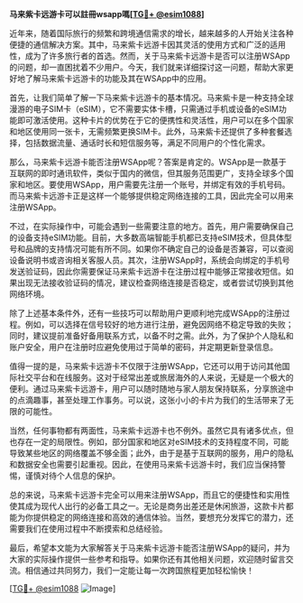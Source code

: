 **马来紫卡远游卡可以註冊wsapp嗎[[TG💪+ @esim1088](https://t.me/s/esim1088)]**

近年来，随着国际旅行的频繁和跨境通信需求的增长，越来越多的人开始关注各种便捷的通信解决方案。其中，马来紫卡远游卡因其灵活的使用方式和广泛的适用性，成为了许多旅行者的首选。然而，关于马来紫卡远游卡是否可以注册WSApp的问题，却一直困扰着不少用户。今天，我们就来详细探讨这一问题，帮助大家更好地了解马来紫卡远游卡的功能及其在WSApp中的应用。

首先，让我们简单了解一下马来紫卡远游卡的基本情况。马来紫卡是一种支持全球漫游的电子SIM卡（eSIM），它不需要实体卡槽，只需通过手机或设备的eSIM功能即可激活使用。这种卡片的优势在于它的便携性和灵活性，用户可以在多个国家和地区使用同一张卡，无需频繁更换SIM卡。此外，马来紫卡还提供了多种套餐选择，包括数据流量、通话时长和短信服务等，满足不同用户的个性化需求。

那么，马来紫卡远游卡能否注册WSApp呢？答案是肯定的。WSApp是一款基于互联网的即时通讯软件，类似于国内的微信，但其服务范围更广，支持全球多个国家和地区。要使用WSApp，用户需要先注册一个账号，并绑定有效的手机号码。而马来紫卡远游卡正是这样一个能够提供稳定网络连接的工具，因此完全可以用来注册WSApp。

不过，在实际操作中，可能会遇到一些需要注意的地方。首先，用户需要确保自己的设备支持eSIM功能。目前，大多数高端智能手机都已支持eSIM技术，但具体型号和品牌的支持情况可能有所不同。如果你不确定自己的设备是否兼容，可以查阅设备说明书或咨询相关客服人员。其次，注册WSApp时，系统会向绑定的手机号发送验证码，因此你需要保证马来紫卡远游卡在注册过程中能够正常接收短信。如果出现无法接收验证码的情况，建议检查网络连接是否稳定，或者尝试切换到其他网络环境。

除了上述基本条件外，还有一些技巧可以帮助用户更顺利地完成WSApp的注册过程。例如，可以选择在信号较好的地方进行注册，避免因网络不稳定导致的失败；同时，建议提前准备好备用联系方式，以备不时之需。此外，为了保护个人隐私和账户安全，用户在注册时应避免使用过于简单的密码，并定期更新登录信息。

值得一提的是，马来紫卡远游卡不仅限于注册WSApp，它还可以用于访问其他国际社交平台和在线服务。这对于经常出差或旅居海外的人来说，无疑是一个极大的便利。通过马来紫卡远游卡，用户可以随时随地与家人朋友保持联系，分享旅途中的点滴趣事，甚至处理工作事务。可以说，这张小小的卡片为我们的生活带来了无限的可能性。

当然，任何事物都有两面性，马来紫卡远游卡也不例外。虽然它具有诸多优点，但也存在一定的局限性。例如，部分国家和地区对eSIM技术的支持程度不同，可能导致某些地区的网络覆盖不够全面；此外，由于是基于互联网的服务，用户的隐私和数据安全也需要引起重视。因此，在使用马来紫卡远游卡时，我们应当保持警惕，谨慎对待个人信息的保护。

总的来说，马来紫卡远游卡完全可以用来注册WSApp，而且它的便捷性和实用性使其成为现代人出行的必备工具之一。无论是商务出差还是休闲旅游，这款卡片都能为你提供稳定的网络连接和高效的通信体验。当然，要想充分发挥它的潜力，还需要我们在使用过程中不断摸索和总结经验。

最后，希望本文能为大家解答关于马来紫卡远游卡能否注册WSApp的疑问，并为大家的实际操作提供一些参考和指导。如果你还有其他相关问题，欢迎随时留言交流。相信通过共同努力，我们一定能让每一次跨国旅程更加轻松愉快！

[[TG💪+ @esim1088](https://t.me/s/esim1088) ![Image](https://i.postimg.cc/4NQfJmqS/Snipaste-2025-05-13-00-14-12.png)]